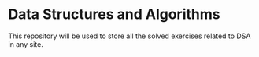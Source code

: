 # Data Structures and Algorithms

This repository will be used to store all the solved exercises related to DSA in any site.